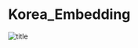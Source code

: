 # Korea_Embedding

![title](https://user-images.githubusercontent.com/43091713/124934630-dd94a580-e03f-11eb-90f7-129fbba929c6.png)
